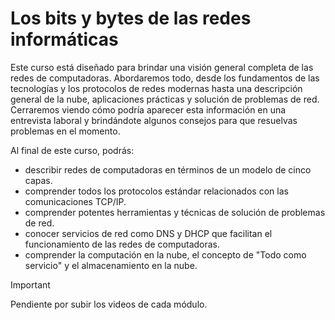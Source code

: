 # Los bits y bytes de las redes informáticas

Este curso está diseñado para brindar una visión general completa de las redes de computadoras. Abordaremos  todo, desde los fundamentos de las tecnologías y los protocolos de redes modernas hasta una descripción general de la nube, aplicaciones prácticas y solución de problemas de red. Cerraremos viendo cómo podría aparecer esta información en una entrevista laboral y brindándote algunos consejos para que resuelvas problemas en el momento.
 
Al final de este curso, podrás:
- describir redes de computadoras en términos de un modelo de cinco capas.
- comprender todos los protocolos estándar relacionados con las comunicaciones TCP/IP.
- comprender potentes herramientas y técnicas de solución de problemas de red.
- conocer servicios de red como DNS y DHCP que facilitan el funcionamiento de las redes de computadoras.
- comprender la computación en la nube, el concepto de "Todo como servicio" y el almacenamiento en la nube.


> [!IMPORTANT]  
> Pendiente por subir los videos de cada módulo.